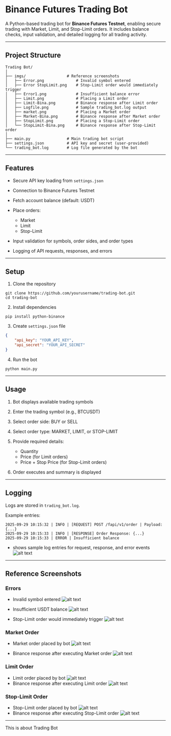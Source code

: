 # Binance Futures Trading Bot

A Python-based trading bot for **Binance Futures Testnet**, enabling secure trading with Market, Limit, and Stop-Limit orders. It includes balance checks, input validation, and detailed logging for all trading activity.

---

## Project Structure

```
Trading Bot/
│
├── imgs/                  # Reference screenshots
│   ├── Error.png              # Invalid symbol entered
│   ├── Error StopLimit.png    # Stop-Limit order would immediately trigger
│   ├── Error1.png             # Insufficient balance error
│   ├── Limit.png              # Placing a Limit order
│   ├── Limit-Bina.png         # Binance response after Limit order
│   ├── Logfile.png            # Sample trading_bot.log output
│   ├── market.png             # Placing a Market order
│   ├── Market-Bina.png        # Binance response after Market order
│   ├── StopLimit.png          # Placing a Stop-Limit order
│   └── StopLimit-Bina.png     # Binance response after Stop-Limit order
│
├── main.py                # Main trading bot script
├── settings.json          # API key and secret (user-provided)
└── trading_bot.log        # Log file generated by the bot
```

---

## Features

* Secure API key loading from `settings.json`
* Connection to Binance Futures Testnet
* Fetch account balance (default: USDT)
* Place orders:

  * Market
  * Limit
  * Stop-Limit
* Input validation for symbols, order sides, and order types
* Logging of API requests, responses, and errors

---

## Setup

1. Clone the repository

```
git clone https://github.com/yourusername/trading-bot.git
cd trading-bot
```

2. Install dependencies

```
pip install python-binance
```

3. Create `settings.json` file

```json
{
    "api_key": "YOUR_API_KEY",
    "api_secret": "YOUR_API_SECRET"
}
```

4. Run the bot

```
python main.py
```

---

## Usage

1. Bot displays available trading symbols

2. Enter the trading symbol (e.g., BTCUSDT)

3. Select order side: BUY or SELL

4. Select order type: MARKET, LIMIT, or STOP-LIMIT

5. Provide required details:

   * Quantity
   * Price (for Limit orders)
   * Price + Stop Price (for Stop-Limit orders)

6. Order executes and summary is displayed

---

## Logging

Logs are stored in `trading_bot.log`.

Example entries:

```
2025-09-29 10:15:32 | INFO | [REQUEST] POST /fapi/v1/order | Payload: {...}
2025-09-29 10:15:33 | INFO | [RESPONSE] Order Response: {...}
2025-09-29 10:15:33 | ERROR | Insufficient balance
```

* shows sample log entries for request, response, and error events
![alt text](imgs/Logfile.png)

---

## Reference Screenshots

### Errors

* Invalid symbol entered
![alt text](imgs/Error.png)

* Insufficient USDT balance
![alt text](imgs/Error1.png)

* Stop-Limit order would immediately trigger
![alt text](<imgs/Error StopLimit.png>)


### Market Order

* Market order placed by bot
![alt text](imgs/market.png)

* Binance response after executing Market order
![alt text](imgs/Market-Bina.png)


### Limit Order

* Limit order placed by bot
![alt text](imgs/Limit.png)
* Binance response after executing Limit order
![alt text](imgs/Limit-Bina.png)


### Stop-Limit Order

* Stop-Limit order placed by bot
![alt text](imgs/StopLimit.png)
* Binance response after executing Stop-Limit order
![alt text](imgs/StopLimit-Bina.png)

---


This is about Trading Bot


